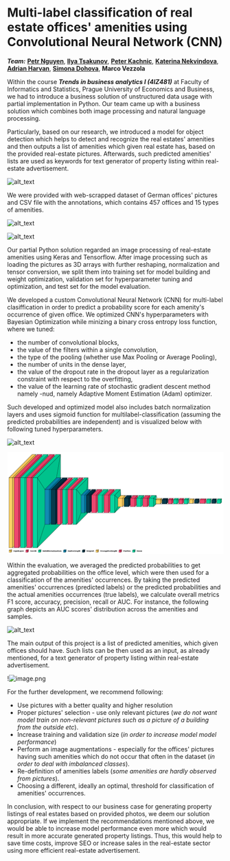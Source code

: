 # Multi-label classification of real estate offices' amenities using Convolutional Neural Network (CNN)

_**Team:**_ [**Petr Nguyen**](https://www.linkedin.com/in/petr-ngn/), [**Ilya Tsakunov**](https://www.linkedin.com/in/ilya-tsakunov-14192620b/), [**Peter Kachnic**](https://www.linkedin.com/in/peterkachnic/), [**Katerina Nekvindova**](https://www.linkedin.com/in/kateřina-nekvindová-119050178/), [**Adrian Harvan**](https://www.linkedin.com/in/adrian-harvan/), [**Simona Dohova**](https://www.linkedin.com/in/simona-dohová-182427153/), **Marco Vezzola**

Within the course __*Trends in business analytics I (4IZ481)*__ at Faculty of Informatics and Statistics, Prague University of Economics and Business, we had to introduce a business solution of unstructured data usage with partial implementation in Python. Our team came up with a business solution which combines both image processing and natural language processing.

Particularly, based on our research, we introduced a model for object detection which helps to detect and recognize the real estates' amenities and then outputs a list of amenities which given real estate has, based on the provided real-estate pictures. Afterwards, such predicted amenities' lists are used as keywords for text generator of property listing within real-estate advertisement.

![alt_text](https://drive.google.com/uc?export=view&id=1AN7g0RGtmGN5UIm-Ilnx2SgFsPBZ7UdJ)

We were provided with web-scrapped dataset of German offices' pictures and CSV file with the annotations, which contains 457 offices and 15 types of amenities.

![alt_text](https://drive.google.com/uc?export=view&id=1v1UJ0qyIL-AGP1XnTCPNFg0zhR8Vmh3d)

![alt_text](https://drive.google.com/uc?export=view&id=12qGrkwY-d0LRgslVpxLLFfY-zgaWSQG3)

Our partial Python solution regarded an image processing of real-estate amenities using Keras and Tensorflow. After image processing such as loading the pictures as 3D arrays with further reshaping, normalization and tensor conversion, we split them into training set for model building and weight optimization, validation set for hyperparameter tuning and optimization, and test set for the model evaluation.

We developed a custom Convolutional Neural Network (CNN) for multi-label clasiffication in order to predict a probability score for each amenity's occurrence of given office. We optimized CNN's hyperparameters with Bayesian Optimization while minizing a binary cross entropy loss function, where we tuned:
- the number of convolutional blocks,
- the value of the filters within a single convolution,
- the type of the pooling (whether use Max Pooling or Average Pooling),
- the number of units in the dense layer,
- the value of the dropout rate in the dropout layer as a regularization constraint with respect to the overfitting,
- the value of the learning rate of stochastic gradient descent method namely
-nud, namely Adaptive Moment Estimation (Adam) optimizer.

Such developed and optimized model also includes batch normalization layers and uses sigmoid function for multilabel-classification (assuming the predicted probabilities are independent) and is visualized below with following tuned hyperparameters.

![alt_text](https://drive.google.com/uc?export=view&id=1dNweZjb49N3rURWxbqetAMWxdHDK7v9u)

![alt_text](https://github.com/petr-ngn/CNN_Real_Estate_Offices_Amenities_Listing/blob/main/plots/Model/CNN_PN__Visual_Keras.png?raw=true)

Within the evaluation, we averaged the predicted probabilities to get aggregated probabilities on the office level, which were then used for a classification of the amenities' occurrences. By taking the predicted amenities' occurrences (predicted labels) or the predicted probabilities and the actual amenities occurrences (true labels), we calculate overall metrics F1 score, accuracy, precision, recall or AUC. For instance, the following graph depicts an AUC scores' distribution across the amenities and samples.

![alt_text](https://drive.google.com/uc?export=view&id=13NxjZ2uyBLjShkpIdNYR5ux_Ec08djpu)

The main output of this project is a list of predicted amenities, which given offices should have. Such lists can be then used as an input, as already mentioned, for a text generator of property listing within real-estate advertisement.

!![image.png](https://drive.google.com/uc?export=view&id=1bSbYl0LW5-Zg5_dgKcCa8jWiYPcHcnUo)

For the further development, we recommend following:
- Use pictures with a better quality and higher resolution
- Proper pictures' selection - use only relevant pictures (*we do not want model train on non-relevant pictures such as a picture of a building from the outside etc*).
- Increase training and validation size (*in order to increase model model performance*)
- Perform an image augmentations - especially for the offices' pictures having such amenities which do not occur that often in the dataset (*in order to deal with imbalanced classes*).
- Re-definition of amenities labels (*some amenities are hardly observed from pictures*).
- Choosing a different, ideally an optimal, threshold for classification of amenities' occurrences.

In conclusion, with respect to our business case for generating property listings of real estates based on provided photos, we deem our solution appropriate. If we implement the recommendations mentioned above, we would be able to increase model performance even more which would result in more accurate generated property listings. Thus, this would help to save time costs, improve SEO or increase sales in the real-estate sector using more efficient real-estate advertisement.


